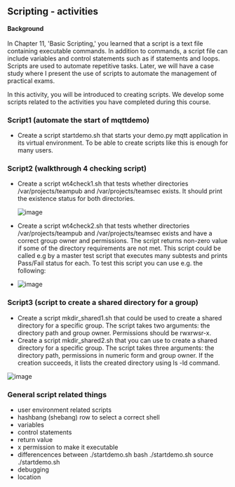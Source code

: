 ## Scripting - activities

**Background**  
<br>In Chapter 11, 'Basic Scripting,' you learned that a script is a text file containing executable commands. In addition to commands, a script file can include variables and control statements such as if statements and loops. Scripts are used to automate repetitive tasks. Later, we will have a case study where I present the use of scripts to automate the management of practical exams.

In this activity, you will be introduced to creating scripts. We develop some scripts related to the activities you have completed during this course.



### Script1 (automate the start of mqttdemo)
* Create a script startdemo.sh that starts your demo.py mqtt application in its virtual environment. To be able to create scripts like this is enough for many users.

### Script2  (walkthrough 4 checking script)
* Create a script wt4check1.sh that tests whether directories /var/projects/teampub and /var/projects/teamsec exists. It should print the existence status for both directories.
    
  ![image](https://github.com/user-attachments/assets/ec422350-9af5-4ef7-86af-837f91d598ed)




* Create a script wt4check2.sh that tests whether directories /var/projects/teampub and /var/projects/teamsec exists and have a correct group owner and permissions. The script returns non-zero value if some of the directory requirements are not met. This script could be called e.g by a master test script that executes many subtests and prints Pass/Fail status for each. To test this script you can use e.g. the following:

* ![image](https://github.com/user-attachments/assets/b3736eeb-7a8d-48d1-988f-800eba87c3dd)


### Script3  (script to create a shared directory for a group)
* Create a script mkdir_shared1.sh that could be used to create a shared directory for a specific group. The script takes two arguments: the directory path and group owner. Permissions should be rwxrwsr-x.
* Create a script mkdir_shared2.sh that you can use to create a shared directory for a specific group. The script takes three arguments: the directory path, permissions in numeric form and group owner.  If the creation succeeds, it lists the created directory using ls -ld command.

![image](https://github.com/user-attachments/assets/1fc94eea-065f-435b-a158-a96fd4c05e21)



 

### General script related things  
  * user environment related scripts
  * hashbang (shebang) row to select a correct shell
  * variables
  * control statements
  * return value
  * x permission to make it executable
  * differencences between ./startdemo.sh   bash ./startdemo.sh  source ./startdemo.sh
  * debugging
  * location
